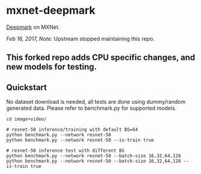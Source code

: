 # mxnet-deepmark

[Deepmark](https://github.com/DeepMark/deepmark) on MXNet.

*Feb 16, 2017, Note:* Upstream stopped maintaining this repo.

This forked repo adds CPU specific changes, and new models for testing.
---
## Quickstart

No dataset download is needed, all tests are done using dummy/random generated data. Please refer to benchmark.py for supported models.

```
cd image+video/

# resnet-50 inference/training with default BS=64
python benchmark.py --network resnet-50
python benchmark.py --network resnet-50 --is-train true

# resnet-50 inference test with different BS
python benchmark.py --network resnet-50 --batch-size 16,32,64,128
python benchmark.py --network resnet-50 --batch-size 16,32,64,128 --is-train true

```
